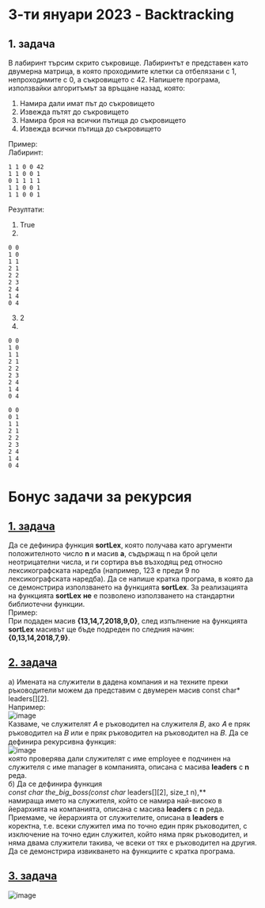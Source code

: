 # 3-ти януари 2023 - Backtracking

## 1. задача 
В лабиринт търсим скрито съкровище. Лабиринтът е представен като двумерна матрица, в която проходимите клетки са отбелязани с 1, непроходимите с 0, а съкровището с 42. Напишете програма, използвайки алгоритъмът за връщане назад, която:  
1. Намира дали имат път до съкровището
2. Извежда пътят до съкровището
3. Намира броя на всички пътища до съкровището
4. Извежда всички пътища до съкровището

Пример:  
Лабиринт:  
```
1 1 0 0 42
1 1 0 0 1
0 1 1 1 1
1 1 0 0 1
1 1 0 0 1
```

Резултати:  
1. True
2.
```
0 0  
1 0  
1 1  
2 1  
2 2  
2 3  
2 4  
1 4  
0 4
```
3. 2
4. 
```
0 0  
1 0  
1 1  
2 1  
2 2  
2 3  
2 4  
1 4  
0 4

0 0  
0 1  
1 1  
2 1  
2 2  
2 3  
2 4  
1 4  
0 4
```

# Бонус задачи за рекурсия
## [1. задача](https://intranet.fmi.uni-sofia.bg/index.php/s/IoKcqTN6jbQndAr)
Да се дефинира функция **sortLex**, която получава като аргументи положителното число **n** и масив **a**, съдържащ n на брой цели неотрицателни числа, и ги сортира във възходящ ред относно лексикографската наредба (например, 123 е преди 9 по лексикографската наредба). Да се напише кратка програма, в която да се демонстрира използването на функцията **sortLex**. 
За реализацията на функцията **sortLex** **не** е  позволено използването на стандартни библиотечни функции.    
Пример:   
При подаден масив **{13,14,7,2018,9,0}**, след изпълнение на функцията **sortLex**  масивът ще 
бъде подреден по следния начин: **{0,13,14,2018,7,9}**.

## [2. задача](https://intranet.fmi.uni-sofia.bg/index.php/s/kdZGNc34cw6CzjL?fbclid=IwAR1Gzwp-XVb3x83UFuxgpnpabEu0mvjzhEHHDw8bLE99CX_It4vyp4EM1Io)
 а) Имената на служители в дадена компания и на техните преки ръководители можем да представим с двумерен масив const char* leaders[][2].         
Например:        
![image](https://user-images.githubusercontent.com/58509466/210284066-b94f9922-a267-43e6-be41-144c06e003bd.png)      
Казваме, че служителят 𝐴 е ръководител на служителя 𝐵, ако 𝐴 е пряк ръководител на 𝐵 или е пряк ръководител на ръководител на 𝐵. Да се дефинира рекурсивна функция:     
![image](https://user-images.githubusercontent.com/58509466/210284087-104d9c66-3b5a-4613-99e5-7cea8236528b.png)        
която проверява дали служителят с име employee е подчинен на служителя с име manager в компанията, описана с масива **leaders** с **n** реда.       
б) Да се дефинира функция      
**const char* the_big_boss(const char* leaders[][2], size_t n),**       
намираща името на служителя, който се намира най-високо в йерархията на компанията, описана с масива **leaders** с **n** реда.      
Приемаме, че йерархията от служителите, описана в **leaders** е коректна, т.е. всеки служител има по точно един пряк ръководител, с изключение на точно един служител, който няма пряк ръководител, и няма двама служители такива, че всеки от тях е ръководител на другия.    
Да се демонстрира извикването на функциите с кратка програма.


## [3. задача](https://intranet.fmi.uni-sofia.bg/index.php/s/UjiNbnm4EiIUrhc?fbclid=IwAR2WAXAVGuEPtdIJAGivUTEFXBF4Fhxui9ZHc0dYTrBQUoDmrAeRcwS9Uok)
![image](https://user-images.githubusercontent.com/58509466/210284226-c00515dc-f006-4d76-9cd1-ebb189e7a26f.png)

